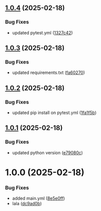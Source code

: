 ## [1.0.4](https://github.com/parishoffman/fastapi-beyond-CRUD/compare/v1.0.3...v1.0.4) (2025-02-18)


### Bug Fixes

* updated pytest.yml ([1327c42](https://github.com/parishoffman/fastapi-beyond-CRUD/commit/1327c42bef4c99f0c1ac108fc6ec80c99cb37522))

## [1.0.3](https://github.com/parishoffman/fastapi-beyond-CRUD/compare/v1.0.2...v1.0.3) (2025-02-18)


### Bug Fixes

* updated requirements.txt ([fa60270](https://github.com/parishoffman/fastapi-beyond-CRUD/commit/fa6027032a0bf2de26edd05425e945152d330361))

## [1.0.2](https://github.com/parishoffman/fastapi-beyond-CRUD/compare/v1.0.1...v1.0.2) (2025-02-18)


### Bug Fixes

* updated pip install on pytest.yml ([1fa1f5b](https://github.com/parishoffman/fastapi-beyond-CRUD/commit/1fa1f5b082e78adacd7eb16f091ac63c7b332e9a))

## [1.0.1](https://github.com/parishoffman/fastapi-beyond-CRUD/compare/v1.0.0...v1.0.1) (2025-02-18)


### Bug Fixes

* updated python version ([e79080c](https://github.com/parishoffman/fastapi-beyond-CRUD/commit/e79080c8cd2de0c90b088f20e93a5797b6c5e6bb))

# 1.0.0 (2025-02-18)


### Bug Fixes

* added main.yml ([8e5e0ff](https://github.com/parishoffman/fastapi-beyond-CRUD/commit/8e5e0ffffc21c3936a276fff4ab1359ab64c21bb))
* lala ([dc9ad0b](https://github.com/parishoffman/fastapi-beyond-CRUD/commit/dc9ad0b2bbef0383f02d28d828390d22d939c86d))
